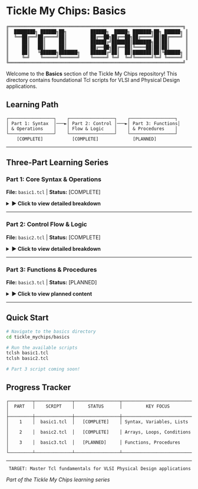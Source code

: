 # Tickle My Chips: Basics

```ascii
╔══════════════════════════════════════════════════════════════════╗
║  ████████╗ ██████╗██╗         ██████╗  █████╗ ███████╗██╗ ██████╗ ║
║  ╚══██╔══╝██╔════╝██║         ██╔══██╗██╔══██╗██╔════╝██║██╔════╝ ║
║     ██║   ██║     ██║         ██████╔╝███████║███████╗██║██║      ║
║     ██║   ██║     ██║         ██╔══██╗██╔══██║╚════██║██║██║      ║
║     ██║   ╚██████╗███████╗    ██████╔╝██║  ██║███████║██║╚██████╗ ║
║     ╚═╝    ╚═════╝╚══════╝    ╚═════╝ ╚═╝  ╚═╝╚══════╝╚═╝ ╚═════╝ ║
╚══════════════════════════════════════════════════════════════════╝
```

Welcome to the **Basics** section of the Tickle My Chips repository! This directory contains foundational Tcl scripts for VLSI and Physical Design applications.

## Learning Path

```
┌─────────────────┐    ┌─────────────────┐    ┌─────────────────┐
│ Part 1: Syntax  │───►│ Part 2: Control │───►│ Part 3: Functions│
│ & Operations    │    │ Flow & Logic    │    │ & Procedures    │
└─────────────────┘    └─────────────────┘    └─────────────────┘
    [COMPLETE]           [COMPLETE]             [PLANNED]
```

---

## Three-Part Learning Series

### Part 1: Core Syntax & Operations
**File:** `basic1.tcl` | **Status:** [COMPLETE]

<details>
<summary><strong>▶ Click to view detailed breakdown</strong></summary>

```
┌──────────────────────────────────────────────────────────────────────┐
│                              PART 1                                 │
│  ┌──────────────┐  ┌──────────────┐  ┌──────────────┐              │
│  │  Variables   │  │  Operators   │  │    Lists     │              │
│  │      &       │  │      &       │  │      &       │              │
│  │    I/O       │  │    Math      │  │   Searching  │              │
│  └──────────────┘  └──────────────┘  └──────────────┘              │
└──────────────────────────────────────────────────────────────────────┘
```

**Key Topics:**
- **Output & Comments:** `puts`, `#` comments, variable interpolation
- **Variables & Expressions:** `set`, `expr`, `$` syntax, command substitution `[]`
- **Operators:** Arithmetic (`+`, `-`, `*`, `/`, `**`), Bitwise (`|`, `^`, `~`, `<<`, `>>`), Ternary
- **Basic Lists:** `llength`, `lindex`, `lappend`, `linsert`, `lreplace`, `lrange`, `lsearch`

**Perfect For:** Absolute beginners learning Tcl syntax and basic operations.

</details>

---

### Part 2: Control Flow & Logic  
**File:** `basic2.tcl` | **Status:** [COMPLETE]

<details>
<summary><strong>▶ Click to view detailed breakdown</strong></summary>

```
┌──────────────────────────────────────────────────────────────────────┐
│                              PART 2                                 │
│  ┌──────────────┐  ┌──────────────┐  ┌──────────────┐              │
│  │ Conditionals │  │    Loops     │  │    Arrays    │              │
│  │   if/else    │  │  for/while   │  │ & Advanced   │              │
│  │   elseif     │  │   foreach    │  │    Lists     │              │
│  └──────────────┘  └──────────────┘  └──────────────┘              │
└──────────────────────────────────────────────────────────────────────┘
```

**Key Topics:**
- **Advanced Lists:** `join`, `split`, `lsort`, `concat`, `lreverse`, `lassign`
- **Arrays:** Associative arrays (`array set`), indexed arrays, `array get/size`
- **Conditionals:** `if/elseif/else` constructs, comparison operators
- **Loops:** `while`, `for`, `foreach` with multiple variables, `break/continue`

**Perfect For:** Developers ready to build programs with proper control flow and data structures.

</details>

---

### Part 3: Functions & Procedures
**File:** `basic3.tcl` | **Status:** [PLANNED]

<details>
<summary><strong>▶ Click to view planned content</strong></summary>

```
┌──────────────────────────────────────────────────────────────────────┐
│                              PART 3                                 │
│  ┌──────────────┐  ┌──────────────┐  ┌──────────────┐              │
│  │  Procedures  │  │     Code     │  │   Advanced   │              │
│  │      &       │  │ Organization │  │  Functions   │              │
│  │  Parameters  │  │ & Namespaces │  │ & Recursion  │              │
│  └──────────────┘  └──────────────┘  └──────────────┘              │
└──────────────────────────────────────────────────────────────────────┘
```

**Planned Topics:**
- **Procedure Basics:** `proc` definition, parameters, return values, scope
- **Code Organization:** Modular programming, function libraries, namespaces
- **Advanced Functions:** Variable arguments, recursion, callbacks, error handling

**Perfect For:** Creating maintainable, reusable code with proper function architecture.

</details>

---

## Quick Start

```bash
# Navigate to the basics directory
cd tickle_mychips/basics

# Run the available scripts
tclsh basic1.tcl
tclsh basic2.tcl

# Part 3 script coming soon!
```

## Progress Tracker

```
┌─────────┬──────────────┬─────────────────┬─────────────────────────────┐
│  PART   │    SCRIPT    │     STATUS      │         KEY FOCUS           │
├─────────┼──────────────┼─────────────────┼─────────────────────────────┤
│    1    │  basic1.tcl  │   [COMPLETE]    │ Syntax, Variables, Lists    │
│    2    │  basic2.tcl  │   [COMPLETE]    │ Arrays, Loops, Conditions   │
│    3    │  basic3.tcl  │   [PLANNED]     │ Functions, Procedures       │
└─────────┴──────────────┴─────────────────┴─────────────────────────────┘
```

---

```ascii
 TARGET: Master Tcl fundamentals for VLSI Physical Design applications
```

*Part of the Tickle My Chips learning series*
